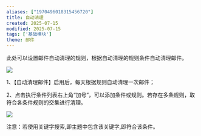 ```yaml
---
aliases: ["1970496018315456720"]
title: 自动清理
created: 2025-07-15
modified: 2025-07-15
tags: ['基础模块']
theme: 邮件
---
```


此处可以设置邮件自动清理的规则，根据自动清理的规则条件自动清理邮件。

![](de5b92db9be27db67223a0c511003109.jpg)

1、【自动清理邮件】启用后，每天根据规则自动清理一次邮件；

2、点击执行条件列表右上角“加号”，可以添加条件或规则。若存在多条规则，取符合各条件规则的交集进行清理。

![](1b465bc64357a14b9a7c24b9d3fbbf3f.jpg)

注意：若使用关键字搜索,即主题中包含该关键字,即符合该条件。